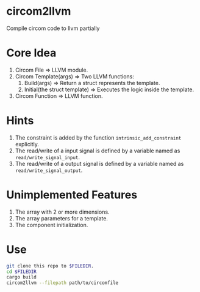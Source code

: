 # circom2llvm
Compile circom code to llvm partially

# Core Idea
1. Circom File => LLVM module.
2. Circom Template(args) => Two LLVM functions:
    1.  Build(args) => Return a struct represents the template.
    2.  Initial(the struct template) => Executes the logic inside the template.
3. Circom Function => LLVM function.

# Hints
1. The constraint is added by the function `intrinsic_add_constraint` explicitly.
2. The read/write of a input signal is defined by a variable named as `read/write_signal_input`.
3. The read/write of a output signal is defined by a variable named as `read/write_signal_output`.

# Unimplemented Features
1. The array with 2 or more dimensions.
2. The array parameters for a template.
3. The component initialization.

# Use
```bash
git clone this repo to $FILEDIR.
cd $FILEDIR
cargo build
circom2llvm --filepath path/to/circomfile
